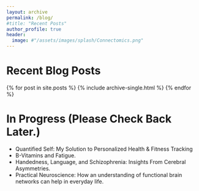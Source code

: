 ```yaml
---
layout: archive
permalink: /blog/
#title: "Recent Posts"
author_profile: true
header:
  image: #"/assets/images/splash/Connectomics.png"
---
```


<div style="text-align:left">
<H1> Recent Blog Posts </H1>
{% for post in site.posts %}
    {% include archive-single.html %}
{% endfor %}

<div style="text-align:left">
<H1> In Progress (Please Check Back Later.) </H1>
<ul>
<li> Quantified Self: My Solution to Personalized Health & Fitness Tracking <br>
<li> B-Vitamins and Fatigue. <br>
<li> Handedness, Language, and Schizophrenia: Insights From Cerebral Asymmetries. <br>
<li> Practical Neuroscience: How an understanding of functional brain networks can help in everyday life.
